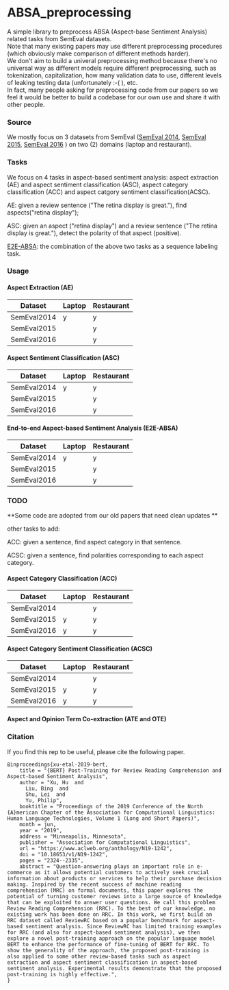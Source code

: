 # ABSA_preprocessing
A simple library to preprocess ABSA (Aspect-base Sentiment Analysis) related tasks from SemEval datasets.  
Note that many existing papers may use different preprocessing procedures (which obviously make comparison of different methods harder).  
We don't aim to build a univeral preprocessing method because there's no universal way as different models require different preprocessing, such as tokenization, capitalization, how many validation data to use, different levels of leaking testing data (unfortunately :-( ), etc.  
In fact, many people asking for preprocessing code from our papers so we feel it would be better to build a codebase for our own use and share it with other people.


### Source
We mostly focus on 3 datasets from SemEval ([SemEval 2014](http://alt.qcri.org/semeval2014/task4/), [SemEval 2015](http://alt.qcri.org/semeval2015/task12/), [SemEval 2016](http://alt.qcri.org/semeval2016/task5/) ) on two (2) domains (laptop and restaurant).

### Tasks

We focus on 4 tasks in aspect-based sentiment analysis: aspect extraction (AE) and aspect sentiment classification (ASC), aspect category classification (ACC) and aspect catgory sentiment classification(ACSC).

AE: given a review sentence ("The retina display is great."), find aspects("retina display");

ASC: given an aspect ("retina display") and a review sentence ("The retina display is great."), detect the polarity of that aspect (positive).

[E2E-ABSA](https://github.com/lixin4ever/E2E-TBSA): the combination of the above two tasks as a sequence labeling task.

### Usage




#### Aspect Extraction (AE)

| Dataset     | Laptop | Restaurant |
|-------------|--------|------------|
| SemEval2014 |   y    |     y      |
| SemEval2015 |        |     y      |
| SemEval2016 |        |     y      |

#### Aspect Sentiment Classification (ASC)

| Dataset     | Laptop | Restaurant |
|-------------|--------|------------|
| SemEval2014 |   y    |     y      |
| SemEval2015 |        |     y      |
| SemEval2016 |        |     y      |


#### End-to-end Aspect-based Sentiment Analysis (E2E-ABSA)

| Dataset     | Laptop | Restaurant |
|-------------|--------|------------|
| SemEval2014 |   y    |     y      |
| SemEval2015 |        |     y      |
| SemEval2016 |        |     y      |


### TODO
**Some code are adopted from our old papers that need clean updates ** 

other tasks to add:

ACC: given a sentence, find aspect category in that sentence.

ACSC: given a sentence, find polarities corresponding to each aspect category.

#### Aspect Category Classification (ACC)

| Dataset     | Laptop | Restaurant |
|-------------|--------|------------|
| SemEval2014 |        |     y      |
| SemEval2015 |   y    |     y      |
| SemEval2016 |   y    |     y      |


#### Aspect Category Sentiment Classification (ACSC)

| Dataset     | Laptop | Restaurant |
|-------------|--------|------------|
| SemEval2014 |        |     y      |
| SemEval2015 |   y    |     y      |
| SemEval2016 |   y    |     y      |

#### Aspect and Opinion Term Co-extraction (ATE and OTE)


### Citation
If you find this rep to be useful, please cite the following paper.
```
@inproceedings{xu-etal-2019-bert,
    title = "{BERT} Post-Training for Review Reading Comprehension and Aspect-based Sentiment Analysis",
    author = "Xu, Hu  and
      Liu, Bing  and
      Shu, Lei  and
      Yu, Philip",
    booktitle = "Proceedings of the 2019 Conference of the North {A}merican Chapter of the Association for Computational Linguistics: Human Language Technologies, Volume 1 (Long and Short Papers)",
    month = jun,
    year = "2019",
    address = "Minneapolis, Minnesota",
    publisher = "Association for Computational Linguistics",
    url = "https://www.aclweb.org/anthology/N19-1242",
    doi = "10.18653/v1/N19-1242",
    pages = "2324--2335",
    abstract = "Question-answering plays an important role in e-commerce as it allows potential customers to actively seek crucial information about products or services to help their purchase decision making. Inspired by the recent success of machine reading comprehension (MRC) on formal documents, this paper explores the potential of turning customer reviews into a large source of knowledge that can be exploited to answer user questions. We call this problem Review Reading Comprehension (RRC). To the best of our knowledge, no existing work has been done on RRC. In this work, we first build an RRC dataset called ReviewRC based on a popular benchmark for aspect-based sentiment analysis. Since ReviewRC has limited training examples for RRC (and also for aspect-based sentiment analysis), we then explore a novel post-training approach on the popular language model BERT to enhance the performance of fine-tuning of BERT for RRC. To show the generality of the approach, the proposed post-training is also applied to some other review-based tasks such as aspect extraction and aspect sentiment classification in aspect-based sentiment analysis. Experimental results demonstrate that the proposed post-training is highly effective.",
}
```
